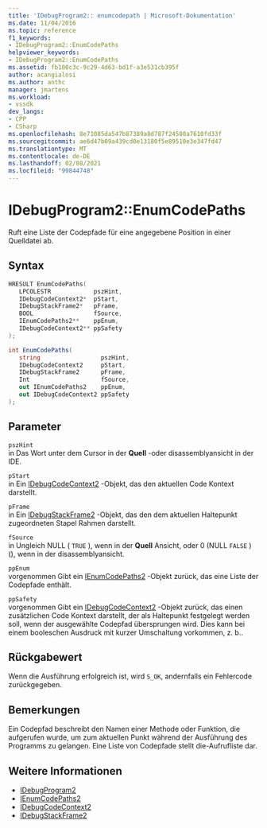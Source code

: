 ```yaml
---
title: 'IDebugProgram2:: enumcodepath | Microsoft-Dokumentation'
ms.date: 11/04/2016
ms.topic: reference
f1_keywords:
- IDebugProgram2::EnumCodePaths
helpviewer_keywords:
- IDebugProgram2::EnumCodePaths
ms.assetid: fb100c3c-9c29-4d63-bd1f-a3e531cb395f
author: acangialosi
ms.author: anthc
manager: jmartens
ms.workload:
- vssdk
dev_langs:
- CPP
- CSharp
ms.openlocfilehash: 8e71085da547b87389a8d787f24580a7610fd33f
ms.sourcegitcommit: ae6d47b09a439cd0e13180f5e89510e3e347fd47
ms.translationtype: MT
ms.contentlocale: de-DE
ms.lasthandoff: 02/08/2021
ms.locfileid: "99844748"
---
```

# <a name="idebugprogram2enumcodepaths"></a>IDebugProgram2::EnumCodePaths
Ruft eine Liste der Codepfade für eine angegebene Position in einer Quelldatei ab.

## <a name="syntax"></a>Syntax

```cpp
HRESULT EnumCodePaths( 
   LPCOLESTR            pszHint,
   IDebugCodeContext2*  pStart,
   IDebugStackFrame2*   pFrame,
   BOOL                 fSource,
   IEnumCodePaths2**    ppEnum,
   IDebugCodeContext2** ppSafety
);
```

```csharp
int EnumCodePaths( 
   string                 pszHint,
   IDebugCodeContext2     pStart,
   IDebugStackFrame2      pFrame,
   Int                    fSource,
   out IEnumCodePaths2    ppEnum,
   out IDebugCodeContext2 ppSafety
);
```

## <a name="parameters"></a>Parameter
`pszHint`\
in Das Wort unter dem Cursor in der **Quell** -oder disassemblyansicht in der IDE. 

`pStart`\
in Ein [IDebugCodeContext2](../../../extensibility/debugger/reference/idebugcodecontext2.md) -Objekt, das den aktuellen Code Kontext darstellt.

`pFrame`\
in Ein [IDebugStackFrame2](../../../extensibility/debugger/reference/idebugstackframe2.md) -Objekt, das den dem aktuellen Haltepunkt zugeordneten Stapel Rahmen darstellt.

`fSource`\
in Ungleich NULL ( `TRUE` ), wenn in der **Quell** Ansicht, oder 0 (NULL `FALSE` ) (), wenn in der disassemblyansicht. 

`ppEnum`\
vorgenommen Gibt ein [IEnumCodePaths2](../../../extensibility/debugger/reference/ienumcodepaths2.md) -Objekt zurück, das eine Liste der Codepfade enthält.

`ppSafety`\
vorgenommen Gibt ein [IDebugCodeContext2](../../../extensibility/debugger/reference/idebugcodecontext2.md) -Objekt zurück, das einen zusätzlichen Code Kontext darstellt, der als Haltepunkt festgelegt werden soll, wenn der ausgewählte Codepfad übersprungen wird. Dies kann bei einem booleschen Ausdruck mit kurzer Umschaltung vorkommen, z. b..

## <a name="return-value"></a>Rückgabewert
 Wenn die Ausführung erfolgreich ist, wird `S_OK`, andernfalls ein Fehlercode zurückgegeben.

## <a name="remarks"></a>Bemerkungen
 Ein Codepfad beschreibt den Namen einer Methode oder Funktion, die aufgerufen wurde, um zum aktuellen Punkt während der Ausführung des Programms zu gelangen. Eine Liste von Codepfade stellt die-Aufrufliste dar.

## <a name="see-also"></a>Weitere Informationen
- [IDebugProgram2](../../../extensibility/debugger/reference/idebugprogram2.md)
- [IEnumCodePaths2](../../../extensibility/debugger/reference/ienumcodepaths2.md)
- [IDebugCodeContext2](../../../extensibility/debugger/reference/idebugcodecontext2.md)
- [IDebugStackFrame2](../../../extensibility/debugger/reference/idebugstackframe2.md)
